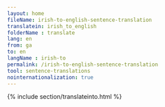 ```yaml
---
layout: home
fileName: irish-to-english-sentence-translation
translatein: irish_to_english
folderName : translate
lang: en
from: ga
to: en
langName : irish-to
permalink: /irish-to-english-sentence-translation
tool: sentence-translations
nointernationalization: true
---
```

{% include section/translateinto.html %}
